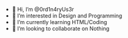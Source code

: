 - 👋 Hi, I’m @0rd1n4ryUs3r
- 👀 I’m interested in Design and Programming
- 🌱 I’m currently learning HTML/Coding
- 💞️ I’m looking to collaborate on Nothing

<!---
0rd1n4ryUs3r/0rd1n4ryUs3r is a ✨ special ✨ repository because its `README.md` (this file) appears on your GitHub profile.
You can click the Preview link to take a look at your changes.
--->
